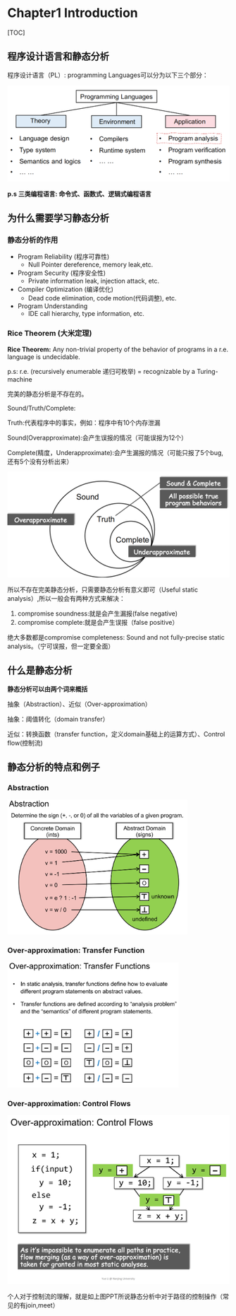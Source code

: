 # Chapter1 Introduction

[TOC]

## 程序设计语言和静态分析

程序设计语言（PL）: programming Languages可以分为以下三个部分：

<img src="./assets/Chapter1/PL.png" style="zoom:70%;" />

**p.s  三类编程语言: 命令式、函数式、逻辑式编程语言**

## 为什么需要学习静态分析

### 静态分析的作用

- Program Reliability (程序可靠性)
  - Null Pointer dereference, memory leak,etc.
- Program Security (程序安全性)
  - Private information leak, injection attack, etc.
- Compiler Optimization (编译优化)
  - Dead code elimination, code motion(代码调整), etc.
- Program Understanding
  - IDE call hierarchy, type information, etc.

### Rice Theorem (大米定理)

**Rice Theorem:** Any non-trivial property of the behavior of programs in a r.e. language is undecidable.

p.s: r.e. (recursively enumerable 递归可枚举) = recognizable by a Turing-machine

完美的静态分析是不存在的。

Sound/Truth/Complete:

Truth:代表程序中的事实，例如：程序中有10个内存泄漏

Sound(Overapproximate):会产生误报的情况（可能误报为12个）

Complete(精度，Underapproximate):会产生漏报的情况（可能只报了5个bug,还有5个没有分析出来）

<img src="./assets/Chapter1/sound_complete.png" style="zoom:67%;" />

所以不存在完美静态分析，只需要静态分析有意义即可（Useful static analysis）,所以一般会有两种方式来解决：

1. compromise soundness:就是会产生漏报(false negative)
2. compromise complete:就是会产生误报（false positive）

绝大多数都是compromise completeness: Sound and not fully-precise static analysis。（宁可误报，但一定要全面）

## 什么是静态分析

**静态分析可以由两个词来概括**

抽象（Abstraction）、近似（Over-approximation）

抽象：阈值转化（domain transfer）

近似：转换函数（transfer function，定义domain基础上的运算方式）、Control flow(控制流)

## 静态分析的特点和例子

### Abstraction

<img src="./assets/Chapter1/Abstraction.png" style="zoom:40%;" />

### Over-approximation: Transfer Function

 <img src="./assets/Chapter1/transferFunction.png" style="zoom:38%;" />

### Over-approximation: Control Flows

<img src="./assets/Chapter1/controlFlows.png" style="zoom:40">

个人对于控制流的理解，就是如上图PPT所说静态分析中对于路径的控制操作（常见的有join,meet）